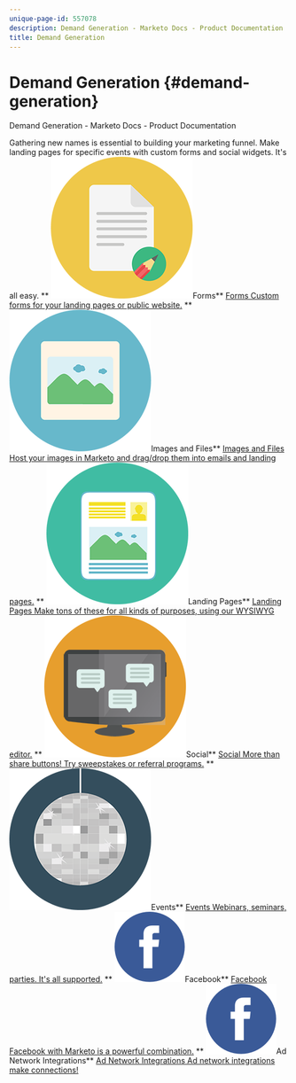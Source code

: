 ```yaml
---
unique-page-id: 557078
description: Demand Generation - Marketo Docs - Product Documentation
title: Demand Generation
---
```


# Demand Generation {#demand-generation}

Demand Generation - Marketo Docs - Product Documentation

Gathering new names is essential to building your marketing funnel. Make landing pages for specific events with custom forms and social widgets. It's all easy. 
** ![Forms](assets/documents-bookmarks-16.png)Forms** [Forms Custom forms for your landing pages or public website.](demand-generation/forms.md)     ** ![Images and Files](assets/graphic-design-tools-06.png)Images and Files** [Images and Files Host your images in Marketo and drag/drop them into emails and landing pages.](demand-generation/images-and-files.md)     ** ![Landing Pages](assets/office-artboard-80.png)Landing Pages** [Landing Pages Make tons of these for all kinds of purposes, using our WYSIWYG editor.](https://docs.marketo.com/pages/viewpage.action?pageId=2359689)     ** ![Social](assets/chat-messages-18.png)Social** [Social More than share buttons! Try sweepstakes or referral programs.](demand-generation/social.md)     ** ![Events](assets/party-10.png)Events** [Events Webinars, seminars, parties. It's all supported.](https://docs.marketo.com/pages/viewpage.action?pageId=2949755)     ** ![Facebook](assets/facebook-icon.png)Facebook** [Facebook Facebook with Marketo is a powerful combination.](demand-generation/facebook.md)     ** ![Ad Network Integrations](assets/facebook-icon.png)Ad Network Integrations** [Ad Network Integrations Ad network integrations make connections!](demand-generation/ad-network-integrations.md)   &nbsp; 